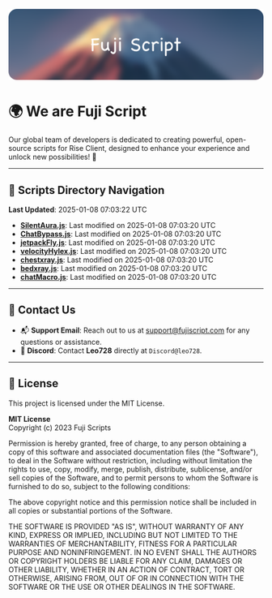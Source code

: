 ![Banner](.github/b.webp)

# 🌍 **We are Fuji Script**

Our global team of developers is dedicated to creating powerful, open-source scripts for Rise Client, designed to enhance your experience and unlock new possibilities! 🌟

---
<!-- SCRIPTS_NAVIGATION_START -->
## 📂 **Scripts Directory Navigation**

**Last Updated**: 2025-01-08 07:03:22 UTC

- **[SilentAura.js](scripts/SilentAura.js)**: Last modified on 2025-01-08 07:03:20 UTC
- **[ChatBypass.js](scripts/ChatBypass.js)**: Last modified on 2025-01-08 07:03:20 UTC
- **[jetpackFly.js](scripts/jetpackFly.js)**: Last modified on 2025-01-08 07:03:20 UTC
- **[velocityHylex.js](scripts/velocityHylex.js)**: Last modified on 2025-01-08 07:03:20 UTC
- **[chestxray.js](scripts/chestxray.js)**: Last modified on 2025-01-08 07:03:20 UTC
- **[bedxray.js](scripts/bedxray.js)**: Last modified on 2025-01-08 07:03:20 UTC
- **[chatMacro.js](scripts/chatMacro.js)**: Last modified on 2025-01-08 07:03:20 UTC

<!-- SCRIPTS_NAVIGATION_END -->

---

## 💬 **Contact Us**  
- 📬 **Support Email**: Reach out to us at [support@fujiscript.com](mailto:support@fujiscript.com) for any questions or assistance.  
- 💬 **Discord**: Contact **Leo728** directly at `Discord@leo728`.

---

## 📜 **License**

This project is licensed under the MIT License.  

**MIT License**  
Copyright (c) 2023 Fuji Scripts  

Permission is hereby granted, free of charge, to any person obtaining a copy of this software and associated documentation files (the "Software"), to deal in the Software without restriction, including without limitation the rights to use, copy, modify, merge, publish, distribute, sublicense, and/or sell copies of the Software, and to permit persons to whom the Software is furnished to do so, subject to the following conditions:  

The above copyright notice and this permission notice shall be included in all copies or substantial portions of the Software.  

THE SOFTWARE IS PROVIDED "AS IS", WITHOUT WARRANTY OF ANY KIND, EXPRESS OR IMPLIED, INCLUDING BUT NOT LIMITED TO THE WARRANTIES OF MERCHANTABILITY, FITNESS FOR A PARTICULAR PURPOSE AND NONINFRINGEMENT. IN NO EVENT SHALL THE AUTHORS OR COPYRIGHT HOLDERS BE LIABLE FOR ANY CLAIM, DAMAGES OR OTHER LIABILITY, WHETHER IN AN ACTION OF CONTRACT, TORT OR OTHERWISE, ARISING FROM, OUT OF OR IN CONNECTION WITH THE SOFTWARE OR THE USE OR OTHER DEALINGS IN THE SOFTWARE.  
